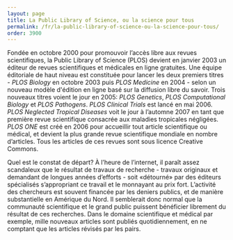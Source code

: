 ```yaml
---
layout: page
title: La Public Library of Science, ou la science pour tous
permalink: /fr/la-public-library-of-science-ou-la-science-pour-tous/
order: 3900
---
```

<p>Fondée en octobre 2000 pour promouvoir l’accès libre aux revues scientifiques, la Public Library of Science (PLOS) devient en janvier 2003 un éditeur de revues scientifiques et médicales en ligne gratuites. Une équipe éditoriale de haut niveau est constituée pour lancer les deux premiers titres - <em>PLOS Biology</em> en octobre 2003 puis <em>PLOS Medicine</em> en 2004 - selon un nouveau modèle d'édition en ligne basé sur la diffusion libre du savoir. Trois nouveaux titres voient le jour en 2005: <em>PLOS Genetics</em>, <em>PLOS Computational Biology</em> et <em>PLOS Pathogens</em>. <em>PLOS Clinical Trials</em> est lancé en mai 2006. <em>PLOS Neglected Tropical Diseases</em> voit le jour à l’automne 2007 en tant que première revue scientifique consacrée aux maladies tropicales négligées. <em>PLOS ONE</em> est créé en 2006 pour accueillir tout article scientifique ou médical, et devient la plus grande revue scientifique mondiale en nombre d’articles. Tous les articles de ces revues sont sous licence Creative Commons.</p>

<p>Quel est le constat de départ? À l’heure de l’internet, il paraît assez scandaleux que le résultat de travaux de recherche - travaux originaux et demandant de longues années d’efforts - soit «détourné» par des éditeurs spécialisés s’appropriant ce travail et le monnayant au prix fort. L’activité des chercheurs est souvent financée par les deniers publics, et de manière substantielle en Amérique du Nord. Il semblerait donc normal que la communauté scientifique et le grand public puissent bénéficier librement du résultat de ces recherches. Dans le domaine scientifique et médical par exemple, mille nouveaux articles sont publiés quotidiennement, en ne comptant que les articles révisés par les pairs.</p>